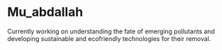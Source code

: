 # Mu_abdallah
Currently working on understanding the fate of emerging pollutants and developing sustainable and ecofriendly technologies for their removal.
